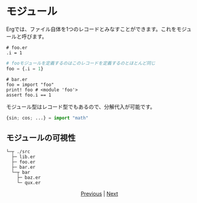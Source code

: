 # モジュール


Ergでは、ファイル自体を1つのレコードとみなすことができます。これをモジュールと呼びます。

```python: foo.er
# foo.er
.i = 1
```

```python
# fooモジュールを定義するのはこのレコードを定義するのとほとんど同じ
foo = {.i = 1}
```

```python: bar.er
# bar.er
foo = import "foo"
print! foo # <module 'foo'>
assert foo.i == 1
```

モジュール型はレコード型でもあるので、分解代入が可能です。

```python
{sin; cos; ...} = import "math"
```

## モジュールの可視性

```console
└─┬ ./src
  ├─ lib.er
  ├─ foo.er
  ├─ bar.er
  └─┬ bar
    ├─ baz.er
    └─ qux.er
```

<p align='center'>
    <a href='./23_closure.md'>Previous</a> | <a href='./25_object_system.md'>Next</a>
</p>
